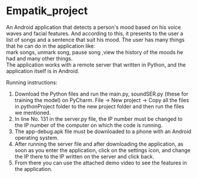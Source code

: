 # Empatik_project
An Android application that detects a person's mood based on his voice waves and facial features.
And according to this, it presents to the user a list of songs and a sentence that suit his mood.
The user has many things that he can do in the application like:   
mark songs, unmark song, pause song ,view the history of the moods he had and many other things.     
The application works with a remote server that written in Python, and the application itself is in Android.

Running instructions:
1. Download the Python files and run the main.py, soundSER.py (these for training the model) on PyCharm.
File -> New project -> Copy all the files in pythonProject folder to the new project folder and then run the files we mentioned.
2. In line No. 131 in the server.py file, the IP number must be changed to the IP number of the computer on which the code is running.
3. The app-debug.apk file must be downloaded to a phone with an Android operating system.
4. After running the server file and after downloading the application, as soon as you enter the application, click on the settings icon, and change the IP there to the IP written on the server and click back.
5. From there you can use the attached demo video to see the features in the application.
